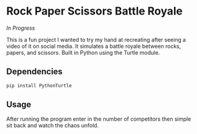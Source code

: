# Rock Paper Scissors Battle Royale
*In Progress*

This is a fun project I wanted to try my hand at recreating after seeing a video of it on social media. It simulates a battle royale between rocks, papers, and scissors. Built in Python using the Turtle module.

## Dependencies
```sh
pip install PythonTurtle
```

## Usage
After running the program enter in the number of competitors then simple sit back and watch the chaos unfold.
